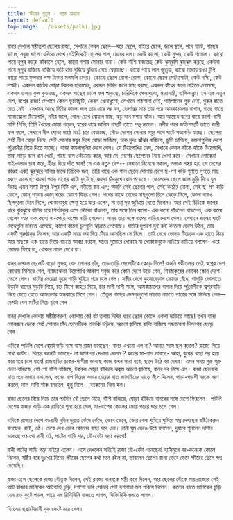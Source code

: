 ```yaml
---
title: ক্ষীরের পুতুল - সপ্তম অধ্যায়
layout: default
top-image: ../assets/palki.jpg
---
```

বানর দেখলে ষষ্ঠীতলা ছেলের রাজ্য, সেখানে কেবল ছেলে—ঘরে ছেলে, বাইরে ছেলে, জলে স্থলে, পথে ঘাটে, গাছের ডালে, সবুজ ঘাসে যেদিকে দেখে সেইদিকেই ছেলের পাল, মেয়ের দল। কেউ কালাে, কেউ সুন্দর, কেউ শ্যামলা। কারাে পায়ে নূপুর কারাে কাঁকালে হেলে, কারো গলায় সােনার দানা। কেউ বাঁশি বাজাচ্ছে কেউ ঝুমঝুমি ঝুমঝুম করছে, কেউবা পায়ে নূপূর বাজিয়ে বাজিয়ে কচি হাত ঘুরিয়ে ঘুরিয়ে নেচে বেড়াচ্ছে। কারাে পায়ে লাল জুতুয়া, কারাে মাথায় রাঙা টুপি, কারাে গায়ে ফুলদার লক্ষ টাকার মলমলি চাদর। কোনাে ছেলে রোগা-রোগা, কোনো ছেলে মােটাসােটা, কেউ দস্যি, কেউ লক্ষ্মী। একদল কাঠের ঘোড়া টকবক হাকাচ্ছে, একদল দিঘির জলে মাছ ধরছে, একদল বাঁধের জলে নাইতে নেমেছে, একদল তলায় ফুল কুড়াচ্ছে, একদল গাছের ডালে ফল পাড়ছে, চারিদিকে খেলাধুলো, মারামারি, হাসিকান্না। সে এক নতুন দেশ, স্বপ্নের রাজ্য! সেখানে কেবল ছুটোছুটি, কেবল খেলাধুলাে; সেখানে পাঠশালা নেই, পাঠশালের গুরু নেই, গুরুর হাতে বেত নেই। সেখানে আছে দিঘির কালাে জল তার ধারে সর বন, তেপান্তর মাঠ তার পরে আমকাঠালের বাগান, গাছে গাছে ন্যাজঝােলা টিয়েপাখি, নদীর জলে, গােল-চোখ বােয়াল মাছ, কচু বনে মশার ঝাঁক। আর আছেন বনের ধারে বনগাঁ-বাসী মাসি পিসি, তিনি খৈয়ের মােয়া গড়েন, ঘরের ধারে ডালিম গাছটি তাতে প্রভু নাচেন। নদীর পারে জন্তিগাছটি তাতে জন্তী ফল ফলে, সেখানে নীল ঘােড়া মাঠে মাঠে চরে বেড়াচ্ছে, গৌড় দেশের সােনার ময়ুর পথে ঘাটে গড়াগড়ি যাচ্ছে। ছেলেরা সেই নীল ঘােড়া নিয়ে, সেই সােনার ময়ুর দিয়ে ঘােড়া সাজিয়ে, ঢাক মৃদং ঝাঁঝর বাজিয়ে, ডুলি চাপিয়ে, কমলাপুলির দেশে পুটুরানীর বিয়ে দিতে যাচ্ছে। বানর কমলাপুলির দেশে গেল। সে টিয়েপাখির দেশ, সেখানে কেবল ঝাঁকে ঝাঁকে টিয়েপাখি, তারা দাড়ে বসে ধান খেটে, গাছে বসে কেঁচমেচ করে, আর সে-দেশের ছেলেদের নিয়ে খেলা করে। সেখানে লােকেরা গাই-বলদে চাষ করে, হীরে দিয়ে দাঁত ঘষে! সে এক নতুন দেশ-- সেখানে নিমেষে সকাল, পলকে সন্ধ্যা হয়, সে দেশের কাণ্ডই এক! ঝুরঝুরে বালির মাঝে চিচিকে জল, তারি ধারে এক পাল ছেলে দোলায় চেপে ছ-পণ কড়ি গুণতে গুণতে মাছ ধরতে এসেছে; কারো পায়ে মাছের কাটা ফুটেছে, কারাে চাঁদমুখে রোদ পড়েছে। জেলেদের ছেলে জাল মুড়ি দিয়ে ঘুম দিচ্ছে এমন সময় টাপুর-টপুর বিষ্টি এল, নদীতে বান এল; অমনি সেই ছেলের পাল, সেই কাঠের দোলা, সেই ছ-পণ কড়ি ফেলে, কোন্ পাড়ায় কোন্ ঘরের কোণে ফিরে গেল। পথের মাঝে তাদের মাছগুলাে চিলে কেড়ে নিলে, কোলা ব্যাঙে ছিপগুলো টেনে নিলে, খােকাবাবুরা ক্ষেপ্ত হয়ে ঘরে এলেন, মা তপ্ত দুধ জুড়িয়ে খেতে দিলেন। আর সেই চিচিকে জলের ধারে ঝুরঝুরে বালির চরে শিবঠাকুর এসে নৌকো বাঁধলেন, তার সঙ্গে তিন কন্যে- এক কন্যে রাঁধলেন বাড়লেন, এক কন্যে খেলেন আর এক কন্যে না-পেয়ে বাপের বাড়ি গেলেন। বানর তার সঙ্গে বাপের বাড়ির দেশে গেল। সেখানে জলের ঘাটে মেয়েগুলি নাইতে এসেছে, কালো কালাে চুলগুলি ঝড়তে লেগেছে। ঘাটের দুপাশে দুই রুই কাতলা ভেসে উঠল, তার একটি গুরুঠাকুর নিলেন, আর একটি নায়ে ভর দিয়ে টিয়ে আসছিল সে নিলে। তাই দেখে ভোদড় টিয়েকে এক হাতে নিয়ে আর মাছকে এক হাতে নিয়ে নাচতে আরম্ভ করলে, ঘরের দুয়ােরে খােকার মা খােকাবাবুকে নাচিয়ে নাচিয়ে বললেন- ওরে ভোদড় ফিরে চা, খােকার নাচন দেখে যা।

বানর দেখলে ছেলেটি বড়াে সুন্দর, যেন সােনার চাঁদ, তাড়াতাড়ি ছেলেটিকে কেড়ে নিলে! অমনি ষষ্ঠীতলার সেই স্বপ্নের দেশ কোথায় মিলিয়ে গেল, ন্যাজঝােলা টিয়েপাখি আকাশ সবুজ করে কোন্ দেশে উড়ে গেল, শিবঠাকুরের নৌকো কোন্ দেশে ভেসে গেল। ঘাটের মেয়েরা ডুরে শাড়ি ঘুরিয়ে পরে চলে গেল। ষষ্ঠীর দেশে কুনােবেড়াল কোমর বেঁধে, শাশুড়ি ভােলাতে উড়কি ধানের মুড়কি নিয়ে, চার মিসে কাহার নিয়ে, চার মাগী দাসী সঙ্গে, আমকাঠালের বাগান দিয়ে পুটুরানীকে শ্বশুরবাড়ি নিয়ে যেতে যেতে আমতলার অন্ধকারে মিশে গেল। তেঁতুল গাছের ভোদড়গুলো নাচতে নাচতে পাতার সঙ্গে মিলিয়ে গেল— দেশটা যেন মাটির নিচে ডুবে গেল।

বানর দেখলে কোথায় ষষ্ঠীঠাকরুণ, কোথায় কে! বট তলায় দিঘির ধারে ছেলে কোলে একলা দাড়িয়ে আছে! তখন বানর লােকজন ডেকে সেই সােনার চাঁদ  ছেলেটিকে পালকি চড়িয়ে, আলাে জ্বালিয়ে বাদ্যি বাজিয়ে সন্ধ্যাবেলা দিগনগর ছেড়ে গেল।

এদিকে পাটলি দেশে বেয়াইবাড়ি বসে বসে রাজা ভাবছেন- বানর এখনাে এল না? আমার সঙ্গে ছল করলে? রাজ্যে গিয়ে মাথা কাটব। বিয়ের কনেটি ভাবছে- না জানি বর দেখতে কেমন ? কনের মা-বাপ ভাবছে- আহা, বুকের বাছা পর হয়ে কার ঘরে চলে যাবে! রাজবাড়ির চাকর-দাসীরা ভাবছে কাজ কখন সারা হবে, ছাদে উঠে বর দেখব। এমন সময় গুরু গুরু ঢােল বাজিয়ে, পো পো বাঁশি বাজিয়ে, টকবক  ঘােড়া হাঁকিয়ে ঝক্‌ম আলাে জ্বালিয়ে, বানর বর নিয়ে এল। রাজা ছেলেকে হাত ধরে সভায় বসালেন, কনের বাপ বিয়ের সভায় মেয়ের হাত জামাইয়ের হাতে সঁপে দিলেন, পাড়া-পড়শী বরকে বরণ করলে, দাস-দাসী শাঁক বাজালে, হুলু দিলে-- বরকনের বিয়ে হল।

রাজা ছেলের বিয়ে দিয়ে তার পরদিন বৌ ছেলে নিয়ে, বাঁশি বাজিয়ে, ঘােড়া হাঁকিয়ে বানরের সঙ্গে দেশে ফিরলেন। পাটলি দেশের রাজার বাড়ি এক রাত্তিরে শূন্য হয়ে গেল, মা-বাপের কোলের মেয়ে পরের ঘরে চলে গেল।

এদিকে রাজার দেশে বড়রানী দুদিন দুরাত কেঁদে কেঁদে, ভেবে ভেবে, ভোর বেলা ঘুমিয়ে ঘুমিয়ে স্বপ্ন দেখছেন ষষ্টিঠাকরুন বলছেন, রানী, ওঠ। চেয়ে দেখ তাের কোলের বাছা ঘরে এল। রানী ঘুম ভেঙে উঠে বসলেন, দুয়ারে শুনলেন দাসীর ডাকছে ওঠ গো রানী ওঠ, পাটের শাড়ি পর, বৌ-বেটা বরণ করগে!

রানী পাটের শাড়ি পরে বাইরে এলেন। এসে দেখলেন সত্যিই রাজা বৌ-বেটা এনেছেন! হাসিমুখে বর-কনেকে কোলে নিলেন, ষষ্টির বরে দুঃখের দিনের ক্ষীরের ছেলের কথা মনে রইল না, ভাবলেন ছেলের জন্য ভেবে ভেবে ক্ষীরের ছেলে স্বপ্ন দেখেছি।

রাজা এসে ছেলেকে রাজ্য যৌতুক দিলেন, সেই রাজ্যে বানরকে মন্ত্রী করে দিলেন, আর ছেলের বৌকে মায়ারাজ্যের সেই আট হাজার মানিকের আটগাছি চুড়ি, দশশাে ভরি সােনার সেই দশগাছা মল পরিয়ে দিলেন। কন্যের হাতে মানিকের চুড়ি যেন রক্ত ফুটে পড়ল, পায়ে মল রিনিঝিনি বাজতে লাগল, ঝিকিমিকি জ্বলতে লাগল।

হিংসেয় ছছাটোরানী বুক ফেটে মরে গেল।
